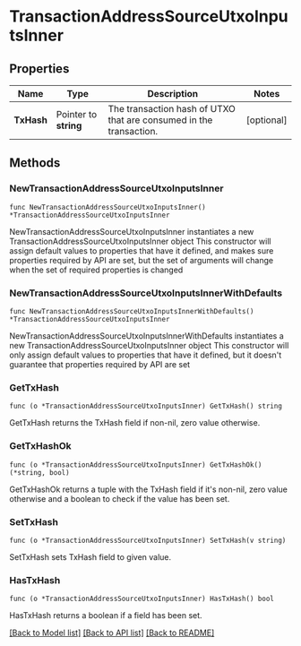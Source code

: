 # TransactionAddressSourceUtxoInputsInner

## Properties

Name | Type | Description | Notes
------------ | ------------- | ------------- | -------------
**TxHash** | Pointer to **string** | The transaction hash of UTXO that are consumed in the transaction. | [optional] 

## Methods

### NewTransactionAddressSourceUtxoInputsInner

`func NewTransactionAddressSourceUtxoInputsInner() *TransactionAddressSourceUtxoInputsInner`

NewTransactionAddressSourceUtxoInputsInner instantiates a new TransactionAddressSourceUtxoInputsInner object
This constructor will assign default values to properties that have it defined,
and makes sure properties required by API are set, but the set of arguments
will change when the set of required properties is changed

### NewTransactionAddressSourceUtxoInputsInnerWithDefaults

`func NewTransactionAddressSourceUtxoInputsInnerWithDefaults() *TransactionAddressSourceUtxoInputsInner`

NewTransactionAddressSourceUtxoInputsInnerWithDefaults instantiates a new TransactionAddressSourceUtxoInputsInner object
This constructor will only assign default values to properties that have it defined,
but it doesn't guarantee that properties required by API are set

### GetTxHash

`func (o *TransactionAddressSourceUtxoInputsInner) GetTxHash() string`

GetTxHash returns the TxHash field if non-nil, zero value otherwise.

### GetTxHashOk

`func (o *TransactionAddressSourceUtxoInputsInner) GetTxHashOk() (*string, bool)`

GetTxHashOk returns a tuple with the TxHash field if it's non-nil, zero value otherwise
and a boolean to check if the value has been set.

### SetTxHash

`func (o *TransactionAddressSourceUtxoInputsInner) SetTxHash(v string)`

SetTxHash sets TxHash field to given value.

### HasTxHash

`func (o *TransactionAddressSourceUtxoInputsInner) HasTxHash() bool`

HasTxHash returns a boolean if a field has been set.


[[Back to Model list]](../README.md#documentation-for-models) [[Back to API list]](../README.md#documentation-for-api-endpoints) [[Back to README]](../README.md)


